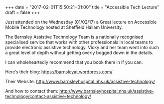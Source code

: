 +++
date = "2017-02-01T15:50:21+01:00"
title = "Accessible Tech Lecture"
draft = false
+++

Just attended on the Wednesday (01/02/17) a Great lecture on Accessible Mobile Technology hosted at Sheffield Hallam University.

The Barnsley Assistive Technology Team is a nationally recognised specialised service that works with other professionals in local teams to provide electronic assistive technology.
Vicky and her team went into such a great level of depth without getting overly bogged down in the details.

I can wholeheartedly recommend that you book them in if you can.

Here’s their blog: https://barnsleyat.wordpress.com/

Their Website: http://www.barnsleyhospital.nhs.uk/assistive-technology/

And how to contact them: http://www.barnsleyhospital.nhs.uk/assistive-technology/contact-assistive-technology/
